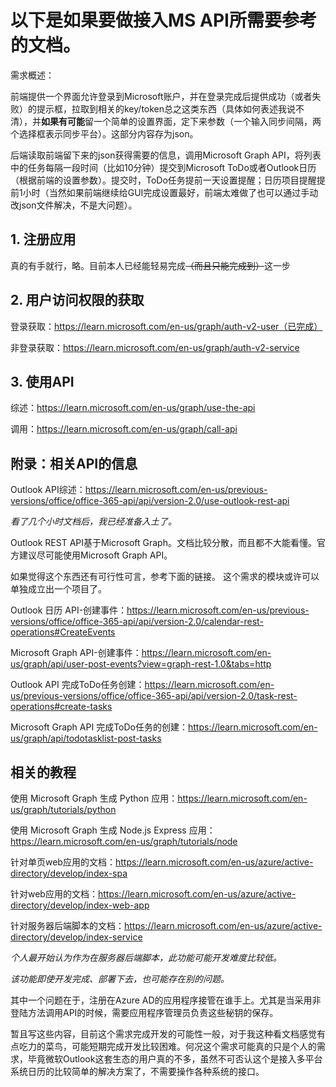 # 以下是如果要做接入MS API所需要参考的文档。

需求概述：

前端提供一个界面允许登录到Microsoft账户，并在登录完成后提供成功（或者失败）的提示框，拉取到相关的key/token总之这类东西（具体如何表述我说不清），并**如果有可能**留一个简单的设置界面，定下来参数（一个输入同步间隔，两个选择框表示同步平台）。这部分内容存为json。

后端读取前端留下来的json获得需要的信息，调用Microsoft Graph API，将列表中的任务每隔一段时间（比如10分钟）提交到Microsoft ToDo或者Outlook日历（根据前端的设置参数）。提交时，ToDo任务提前一天设置提醒；日历项目提醒提前1小时（当然如果前端继续给GUI完成设置最好，前端太难做了也可以通过手动改json文件解决，不是大问题）。

## 1. 注册应用

真的有手就行，略。目前本人已经能轻易完成~~（而且只能完成到）~~这一步

## 2. 用户访问权限的获取

登录获取：https://learn.microsoft.com/en-us/graph/auth-v2-user（已完成）

非登录获取：https://learn.microsoft.com/en-us/graph/auth-v2-service

## 3. 使用API

综述：https://learn.microsoft.com/en-us/graph/use-the-api

调用：https://learn.microsoft.com/en-us/graph/call-api

## 附录：相关API的信息

Outlook API综述：https://learn.microsoft.com/en-us/previous-versions/office/office-365-api/api/version-2.0/use-outlook-rest-api

*看了几个小时文档后，我已经准备入土了。*

Outlook REST API基于Microsoft Graph。文档比较分散，而且都不大能看懂。官方建议尽可能使用Microsoft Graph API。

如果觉得这个东西还有可行性可言，参考下面的链接。
这个需求的模块或许可以单独成立出一个项目了。

Outlook 日历 API-创建事件：https://learn.microsoft.com/en-us/previous-versions/office/office-365-api/api/version-2.0/calendar-rest-operations#CreateEvents

Microsoft Graph API-创建事件：https://learn.microsoft.com/en-us/graph/api/user-post-events?view=graph-rest-1.0&tabs=http

Outlook API 完成ToDo任务创建：https://learn.microsoft.com/en-us/previous-versions/office/office-365-api/api/version-2.0/task-rest-operations#create-tasks

Microsoft Graph API 完成ToDo任务的创建：https://learn.microsoft.com/en-us/graph/api/todotasklist-post-tasks

## 相关的教程

使用 Microsoft Graph 生成 Python 应用：https://learn.microsoft.com/en-us/graph/tutorials/python

使用 Microsoft Graph 生成 Node.js Express 应用：https://learn.microsoft.com/en-us/graph/tutorials/node

针对单页web应用的文档：https://learn.microsoft.com/en-us/azure/active-directory/develop/index-spa

针对web应用的文档：https://learn.microsoft.com/en-us/azure/active-directory/develop/index-web-app

针对服务器后端脚本的文档：https://learn.microsoft.com/en-us/azure/active-directory/develop/index-service

*个人最开始认为作为在服务器后端脚本，此功能可能开发难度比较低。*

*该功能即使开发完成、部署下去，也可能存在别的问题。*

其中一个问题在于，注册在Azure AD的应用程序接管在谁手上。尤其是当采用非登陆方法调用API的时候，需要应用程序管理员负责这些秘钥的保存。

暂且写这些内容，目前这个需求完成开发的可能性一般，对于我这种看文档感觉有点吃力的菜鸟，可能短期完成开发比较困难。何况这个需求可能真的只是个人的需求，毕竟微软Outlook这套生态的用户真的不多，虽然不可否认这个是接入多平台系统日历的比较简单的解决方案了，不需要操作各种系统的接口。
